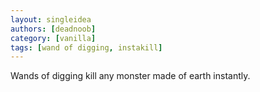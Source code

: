 ```yaml
---
layout: singleidea
authors: [deadnoob]
category: [vanilla]
tags: [wand of digging, instakill]
---
```

Wands of digging kill any monster made of earth instantly.
